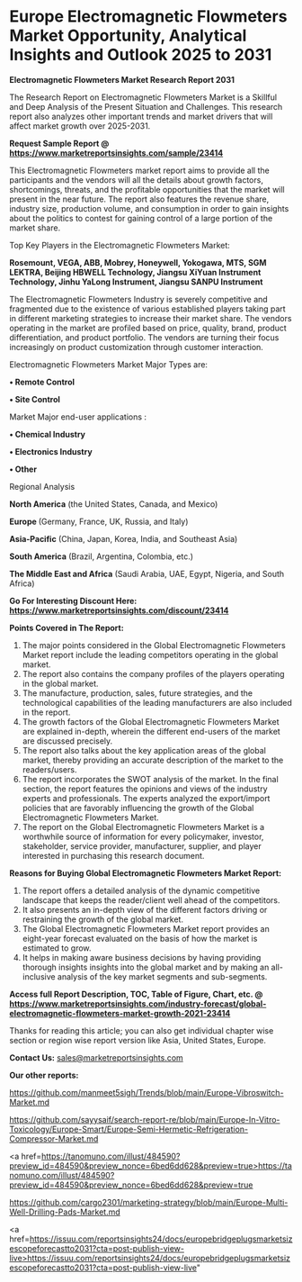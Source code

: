 # Europe Electromagnetic Flowmeters Market Opportunity, Analytical Insights and Outlook 2025 to 2031

<strong>Electromagnetic Flowmeters Market Research Report 2031</strong>

The Research Report on Electromagnetic Flowmeters Market is a Skillful and Deep Analysis of the Present Situation and Challenges. This research report also analyzes other important trends and market drivers that will affect market growth over 2025-2031.

<strong>Request Sample Report @ <a href=https://www.marketreportsinsights.com/sample/23414>https://www.marketreportsinsights.com/sample/23414</a></strong>

This Electromagnetic Flowmeters market report aims to provide all the participants and the vendors will all the details about growth factors, shortcomings, threats, and the profitable opportunities that the market will present in the near future. The report also features the revenue share, industry size, production volume, and consumption in order to gain insights about the politics to contest for gaining control of a large portion of the market share.

Top Key Players in the Electromagnetic Flowmeters Market:

<strong>Rosemount, VEGA, ABB, Mobrey, Honeywell, Yokogawa, MTS, SGM LEKTRA, Beijing HBWELL Technology, Jiangsu XiYuan Instrument Technology, Jinhu YaLong Instrument, Jiangsu SANPU Instrument</strong>

The Electromagnetic Flowmeters Industry is severely competitive and fragmented due to the existence of various established players taking part in different marketing strategies to increase their market share. The vendors operating in the market are profiled based on price, quality, brand, product differentiation, and product portfolio. The vendors are turning their focus increasingly on product customization through customer interaction.

Electromagnetic Flowmeters Market Major Types are:

<strong>• Remote Control

• Site Control</strong>

Market Major end-user applications :

<strong>• Chemical Industry

• Electronics Industry

• Other</strong>

Regional Analysis

</u><strong><b>North America</b></strong> (the United States, Canada, and Mexico)

<strong><b>Europe </b></strong>(Germany, France, UK, Russia, and Italy)

<strong><b>Asia-Pacific</b></strong> (China, Japan, Korea, India, and Southeast Asia)

<strong><b>South America</b></strong> (Brazil, Argentina, Colombia, etc.)

<strong><b>The Middle East and Africa</b></strong> (Saudi Arabia, UAE, Egypt, Nigeria, and South Africa)

<strong>Go For Interesting Discount Here: <a href=https://www.marketreportsinsights.com/discount/23414>https://www.marketreportsinsights.com/discount/23414</a></strong>

<strong>Points Covered in The Report:</strong>
<ol>
  <li>The major points considered in the Global Electromagnetic Flowmeters Market report include the leading competitors operating in the global market.</li>
  <li>The report also contains the company profiles of the players operating in the global market.</li>
  <li>The manufacture, production, sales, future strategies, and the technological capabilities of the leading manufacturers are also included in the report.</li>
  <li>The growth factors of the Global Electromagnetic Flowmeters Market are explained in-depth, wherein the different end-users of the market are discussed precisely.</li>
  <li>The report also talks about the key application areas of the global market, thereby providing an accurate description of the market to the readers/users.</li>
  <li>The report incorporates the SWOT analysis of the market. In the final section, the report features the opinions and views of the industry experts and professionals. The experts analyzed the export/import policies that are favorably influencing the growth of the Global Electromagnetic Flowmeters Market.</li>
  <li>The report on the Global Electromagnetic Flowmeters Market is a worthwhile source of information for every policymaker, investor, stakeholder, service provider, manufacturer, supplier, and player interested in purchasing this research document.</li>
</ol>
<strong>Reasons for Buying Global Electromagnetic Flowmeters Market Report:</strong>

<ol>
  <li>The report offers a detailed analysis of the dynamic competitive landscape that keeps the reader/client well ahead of the competitors.</li>
  <li>It also presents an in-depth view of the different factors driving or restraining the growth of the global market.</li>
  <li>The Global Electromagnetic Flowmeters Market report provides an eight-year forecast evaluated on the basis of how the market is estimated to grow.</li>
  <li>It helps in making aware business decisions by having providing thorough insights insights into the global market and by making an all-inclusive analysis of the key market segments and sub-segments.</li>
</ol>
<strong>Access full Report Description, TOC, Table of Figure, Chart, etc. @ <a href=https://www.marketreportsinsights.com/industry-forecast/global-electromagnetic-flowmeters-market-growth-2021-23414>https://www.marketreportsinsights.com/industry-forecast/global-electromagnetic-flowmeters-market-growth-2021-23414</a></strong>


Thanks for reading this article; you can also get individual chapter wise section or region wise report version like Asia, United States, Europe.

<strong>Contact Us:</strong>
sales@marketreportsinsights.com

<strong>Our other reports:</strong>

<a href=https://github.com/manmeet5sigh/Trends/blob/main/Europe-Vibroswitch-Market.md>https://github.com/manmeet5sigh/Trends/blob/main/Europe-Vibroswitch-Market.md</a>

<a href=https://github.com/sayysaif/search-report-re/blob/main/Europe-In-Vitro-Toxicology/Europe-Smart/Europe-Semi-Hermetic-Refrigeration-Compressor-Market.md>https://github.com/sayysaif/search-report-re/blob/main/Europe-In-Vitro-Toxicology/Europe-Smart/Europe-Semi-Hermetic-Refrigeration-Compressor-Market.md</a>

<a href=https://tanomuno.com/illust/484590?preview_id=484590&preview_nonce=6bed6dd628&preview=true>https://tanomuno.com/illust/484590?preview_id=484590&preview_nonce=6bed6dd628&preview=true</a>

<a href=https://github.com/cargo2301/marketing-strategy/blob/main/Europe-Multi-Well-Drilling-Pads-Market.md>https://github.com/cargo2301/marketing-strategy/blob/main/Europe-Multi-Well-Drilling-Pads-Market.md</a>

<a href=https://issuu.com/reportsinsights24/docs/europebridgeplugsmarketsizescopeforecastto2031?cta=post-publish-view-live>https://issuu.com/reportsinsights24/docs/europebridgeplugsmarketsizescopeforecastto2031?cta=post-publish-view-live</a>"
